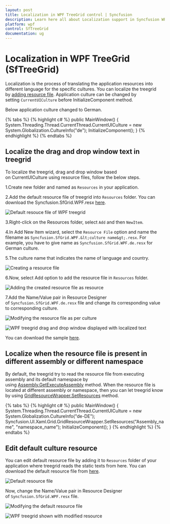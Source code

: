 ```yaml
---
layout: post
title: Localization in WPF TreeGrid control | Syncfusion
description: Learn here all about Localization support in Syncfusion WPF TreeGrid (SfTreeGrid) control, its elements and more.
platform: wpf
control: SfTreeGrid
documentation: ug
---
```

# Localization in WPF TreeGrid (SfTreeGrid)

Localization is the process of translating the application resources into different language for the specific cultures. You can localize the treegrid by [adding resource file](https://msdn.microsoft.com/library/aa992030.aspx). Application culture can be changed by setting `CurrentUICulture` before InitializeComponent method.

Below application culture changed to German.

{% tabs %}
{% highlight c# %}
public MainWindow()
{
    System.Threading.Thread.CurrentThread.CurrentUICulture = new System.Globalization.CultureInfo("de");
    InitializeComponent();
}
{% endhighlight %}
{% endtabs %}

## Localize the drag and drop window text in treegrid

To localize the treegrid, drag and drop window based on CurrentUICulture using resource files, follow the below steps.

1.Create new folder and named as `Resources` in your application. 

2.Add the default resource file of treegrid into `Resources` folder. You can download the Syncfusion.SfGrid.WPF.resx [here](http://www.syncfusion.com/downloads/support/directtrac/general/ze/Syncfusion.SfGrid.WPF2020296999.zip).

![Default resouce file of WPF treegrid](Localization_images/Localization_img1.jpeg)

3.Right-click on the Resources folder, select `Add` and then `NewItem`.

4.In Add New Item wizard, select the `Resource File` option and name the filename as `Syncfusion.SfGrid.WPF.&lt;culture name&gt;.resx`. For example, you have to give name as `Syncfusion.SfGrid.WPF.de.resx` for German culture.

5.The culture name that indicates the name of language and country.

![Creating a resource file](Localization_images/Localization_img2.jpeg)

6.Now, select Add option to add the resource file in `Resources` folder.

![Adding the created resource file as resource](Localization_images/Localization_img3.jpeg)

7.Add the Name/Value pair in Resource Designer of `Syncfusion.SfGrid.WPF.de.resx` file and change its corresponding value to corresponding culture.

![Modifying the resource file as per culture](Localization_images/Localization_img4.jpeg)

![WPF treegrid drag and drop window displayed with localized text](Localization_images/Localization_img5.jpeg)

You can download the sample [here](https://github.com/SyncfusionExamples/how-to-localize-the-drag-and-drop-window-text-in-treegrid/tree/master/WPF).

## Localize when the resource file is present in different assembly or different namespace

By default, the treegrid try to read the resource file from executing assembly and its default namespace by using [Assembly.GetExecuteAssembly](https://msdn.microsoft.com/en-us/library/system.reflection.assembly.getexecutingassembly.aspx) method. When the resource file is located at different assembly or namespace, then you can let treegrid know by using [GridResourceWrapper.SetResources](https://help.syncfusion.com/cr/wpf/Syncfusion.UI.Xaml.Grid.GridResourceWrapper.html#Syncfusion_UI_Xaml_Grid_GridResourceWrapper_SetResources_System_Reflection_Assembly_) method.

{% tabs %}
{% highlight c# %}
public MainWindow()
{
    System.Threading.Thread.CurrentThread.CurrentUICulture = new System.Globalization.CultureInfo("de-DE");
    Syncfusion.UI.Xaml.Grid.GridResourceWrapper.SetResources("Assembly_name", "namespace_name");
    InitializeComponent();
}
{% endhighlight %}
{% endtabs %}

## Edit default culture resource 

You can edit default resource file by adding it to `Resources` folder of your application where treegrid reads the static texts from here. You can download the default resource file from [here](http://www.syncfusion.com/downloads/support/directtrac/general/ze/Syncfusion.SfGrid.WPF-804035924.zip).

![Default resource file](Localization_images/Localization_img6.jpeg)

Now, change the Name/Value pair in Resource Designer of `Syncfusion.SfGrid.WPF.resx` file.

![Modifying the default resource file](Localization_images/Localization_img7.jpeg)

![WPF treegrid shown with modified resource](Localization_images/Localization_img8.jpeg)

